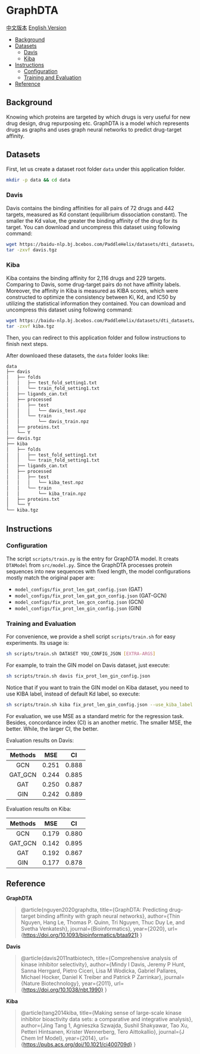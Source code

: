 # GraphDTA

[中文版本](./README_cn.md) [English Version](./README.md)

* [Background](#background)
* [Datasets](#datasets)
    * [Davis](#davis)
    * [Kiba](#kiba)
* [Instructions](#instructions)
    * [Configuration](#configuration)
    * [Training and Evaluation](#train-and-evaluation)
* [Reference](#reference)

## Background
Knowing which proteins are targeted by which drugs is very useful for new drug design, drug repurposing etc. GraphDTA is a model which represents drugs as graphs and uses graph neural networks to predict drug-target affinity.

## Datasets

First, let us create a dataset root folder `data` under this application folder.

```sh
mkdir -p data && cd data
```

### Davis

Davis contains the binding affinities for all pairs of 72 drugs and 442 targets, measured as Kd constant (equilibrium dissociation constant). The smaller the Kd value, the greater the binding affinity of the drug for its target. You can download and uncompress this dataset using following command:

```sh
wget https://baidu-nlp.bj.bcebos.com/PaddleHelix/datasets/dti_datasets/davis_v1.tgz -O davis.tgz
tar -zxvf davis.tgz
```

### Kiba

Kiba contains the binding affinity for 2,116 drugs and 229 targets. Comparing to Davis, some drug-target pairs do not have affinity labels. Moreover, the affinity in Kiba is measured as KIBA scores, which were constructed to optimize the consistency between Ki, Kd, and IC50 by utilizing the statistical information they contained. You can download and uncompress this dataset using following command:

```sh
wget https://baidu-nlp.bj.bcebos.com/PaddleHelix/datasets/dti_datasets/kiba_v1.tgz -O kiba.tgz
tar -zxvf kiba.tgz
```

Then, you can redirect to this application folder and follow instructions to finish next steps.

After downloaed these datasets, the `data` folder looks like:

```txt
data
├── davis
│   ├── folds
│   │   ├── test_fold_setting1.txt
│   │   └── train_fold_setting1.txt
│   ├── ligands_can.txt
│   ├── processed
│   │   ├── test
│   │   │   └── davis_test.npz
│   │   └── train
│   │       └── davis_train.npz
│   ├── proteins.txt
│   └── Y
├── davis.tgz
├── kiba
│   ├── folds
│   │   ├── test_fold_setting1.txt
│   │   └── train_fold_setting1.txt
│   ├── ligands_can.txt
│   ├── processed
│   │   ├── test
│   │   │   └── kiba_test.npz
│   │   └── train
│   │       └── kiba_train.npz
│   ├── proteins.txt
│   └── Y
└── kiba.tgz
```

## Instructions

### Configuration

The script `scripts/train.py` is the entry for GraphDTA model. It creats `DTAModel` from `src/model.py`. Since the GraphDTA processes protein sequences into new sequences with fixed length, the model configurations mostly match the original paper are:

* `model_configs/fix_prot_len_gat_config.json` (GAT)
* `model_configs/fix_prot_len_gat_gcn_config.json` (GAT-GCN)
* `model_configs/fix_prot_len_gcn_config.json` (GCN)
* `model_configs/fix_prot_len_gin_config.json` (GIN)

### Training and Evaluation

For convenience, we provide a shell script `scripts/train.sh` for easy experiments.
Its usage is:

```sh
sh scripts/train.sh DATASET YOU_CONFIG_JSON [EXTRA-ARGS]
```

For example, to train the GIN model on Davis dataset, just execute:

```sh
sh scripts/train.sh davis fix_prot_len_gin_config.json
```

Notice that if you want to train the GIN model on Kiba dataset, you need to use KIBA label, instead of default Kd label, so execute:

```sh
sh scripts/train.sh kiba fix_prot_len_gin_config.json --use_kiba_label
```

For evaluation, we use MSE as a standard metric for the regression task. Besides, concordance index (CI) is an another metric. The smaller MSE, the better. While, the larger CI, the better.

Evaluation results on Davis:

| Methods      |  MSE       | CI        |
| :--:         | :--:       | :--:      |
| GCN          | 0.251      | 0.888     |
| GAT_GCN      | 0.244      | 0.885     |
| GAT          | 0.250      | 0.887     |
| GIN          | 0.242      | 0.889     |

Evaluation results on Kiba:

| Methods      |  MSE       | CI        |
| :--:         | :--:       | :--:      |
| GCN          | 0.179      | 0.880     |
| GAT_GCN      | 0.142      | 0.895     |
| GAT          | 0.192      | 0.867     |
| GIN          | 0.177      | 0.878     |

## Reference

**GraphDTA**
> @article{nguyen2020graphdta,
  title={GraphDTA: Predicting drug-target binding affinity with graph neural networks},
  author={Thin Nguyen, Hang Le, Thomas P. Quinn, Tri Nguyen, Thuc Duy Le, and Svetha Venkatesh},
  journal={Bioinformatics},
  year={2020},
  url={https://doi.org/10.1093/bioinformatics/btaa921}
}

**Davis**
>@article{davis2011natbiotech,
  title={Comprehensive analysis of kinase inhibitor selectivity},
  author={Mindy I Davis, Jeremy P Hunt, Sanna Herrgard, Pietro Ciceri, Lisa M Wodicka, Gabriel Pallares, Michael Hocker, Daniel K Treiber and Patrick P Zarrinkar},
  journal={Nature Biotechnology},
  year={2011},
  url={https://doi.org/10.1038/nbt.1990}
}

**Kiba**
>@article{tang2014kiba,
  title={Making sense of large-scale kinase inhibitor bioactivity data sets: a comparative and integrative analysis},
  author={Jing Tang 1, Agnieszka Szwajda, Sushil Shakyawar, Tao Xu, Petteri Hintsanen, Krister Wennerberg, Tero Aittokallio},
  journal={J Chem Inf Model},
  year={2014},
  url={https://pubs.acs.org/doi/10.1021/ci400709d}
}
